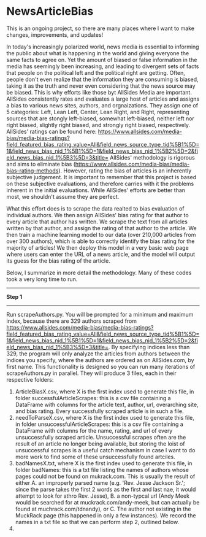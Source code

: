 # NewsArticleBias

This is an ongoing project, so there are many places where I want to make changes, improvements, and updates!

In today's increasingly polarized world, news media is essential to informing the public about what is happening in the world and giving everyone the same facts to agree on. Yet the amount of biased or false information in the media has seemingly been increasing, and leading to divergent sets of facts that people on the political left and the political right are getting. Often, people don't even realize that the information they are consuming is biased, taking it as the truth and never even considering that the news source may be biased.
This is why efforts like those byt AllSides Media are important. AllSides consistently rates and evaluates a large host of articles and assigns a bias to various news sites, authors, and orgnaizations. They assign one of 5 categories: Left, Lean Left, Center, Lean Right, and Right, representing sources that are stongly left-biased, somewhat left-biased, neither left nor right biased, slightly right biased, and strongly right biased, respectively. AllSides' ratings can be found here: https://www.allsides.com/media-bias/media-bias-ratings?field_featured_bias_rating_value=All&field_news_source_type_tid%5B1%5D=1&field_news_bias_nid_1%5B1%5D=1&field_news_bias_nid_1%5B2%5D=2&field_news_bias_nid_1%5B3%5D=3&title=
AllSides' methodology is rigorous and aims to eliminate bias (https://www.allsides.com/media-bias/media-bias-rating-methods). However, rating the bias of articles is an inherently subjective judgement. It is important to remember that this project is based on these subjective evaluations, and therefore carries with it the problems inherent in the initial evaluations. While AllSides' efforts are better than most, we shouldn't assume they are perfect.

What this effort does is to scrape the data realted to bias evaluation of individual authors. We then assign AllSides' bias rating for that author to every article that author has written. We scrape the text from all articles written by that author, and assign the rating of that author to the article. We then train a machine learning model to our data (over 210,000 articles from over 300 authors), which is able to correctly identify the bias rating for the majority of articles! We then deploy this model in a very basic web page where users can enter the URL of a news article, and the model will output its guess for the bias rating of the article.

Below, I summarize in more detail the methodology. Many of these codes took a very long time to run.

**********
**Step 1**
**********
Run scrapeAuthors.py. You will be prompted for a minimum and maximum index, because there are 329 authors scraped from https://www.allsides.com/media-bias/media-bias-ratings?field_featured_bias_rating_value=All&field_news_source_type_tid%5B1%5D=1&field_news_bias_nid_1%5B1%5D=1&field_news_bias_nid_1%5B2%5D=2&field_news_bias_nid_1%5B3%5D=3&title=. By specifying indices less than 329, the program will only analyze the articles from authors between the indices you specify, where the authors are ordered as on AllSides.com, by first name. This functionality is designed so you can run many iterations of scrapeAuthors.py in parallel. They will produce 3 files, each in their respective folders:
  1. ArticleBiasX.csv, where X is the first index used to generate this file, in folder successfulArticleScrapes: this is a csv file containing a DataFrame with columns for the article text, author, url, overarching site, and bias rating. Every successfully scraped article is in such a file.
  2. needToParseX.csv, where X is the first index used to generate this file, in folder unsuccessfulArticleScrapes: this is a csv file containing a DataFrame with columns for the name, rating, and url of every unsuccessfully scraped article. Unsuccessful scrapes often are the result of an article no longer being available, but storing the loist of unsuccessful scrapes is a useful catch mechanism in case I want to do more work to find some of these unsuccessfully found artciles.
  3. badNamesX.txt, where X is the first index used to generate this file, in folder badNames: this is a txt file listing the names of authors whose pages could not be found on mukrack.com. This is usually the result of either A. an improperly parsed name (e.g. 'Rev. Jesse Jackson Sr.'; since the parse takes the first 2 words as the first and last nae, it would attempt to look for athro Rev. Jesse), B. a non-typcal url (Andy Meek would be searched for at muckrack.com/andy-meek, but can actually be found at muchrack.com/tdnandy), or C. The author not existing in the MuckRack page  (this happened in only a few instances). We record the names in a txt file so that we can perform step 2, outlined below.
  4. 
